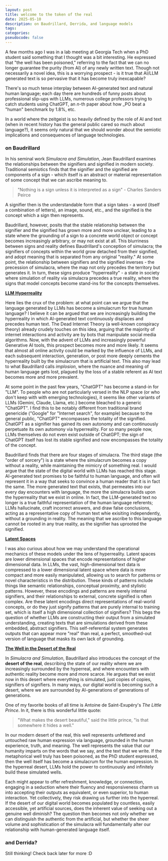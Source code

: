 ```yaml
---
layout: post
title: welcome to the token of the real
date: 2025-05-10
description: on Baudrillard, Derrida, and language models
tags:
categories:
pseudocode: false
---
```


A few months ago I was in a lab meeting at Georgia Tech when a PhD student said something that I thought was a bit interesting. He expressed that "the well has been poisoned," referring to the fact that we can no longer guarantee the purity (from AI) of any newly written text. Though not necessarily a novel idea, this is a worrying prospect - is it true that AI/LLM generated text is so pervasive that it has become truly inexcapable?

There's so much tense interplay between AI-generated text and natural human language; each day there are hundreds of funny posts about professional slip-ups with LLMs, numerous college professors trying to catch students using ChatGPT, an <i>n</i>-th paper about how _PO beat a "human" benchmark by 1.8%, etc.

In a world where the zeitgeist is so heavily defined by the role of AI and text (when in recent history has the general public cared so much about language?), it seems only natural that we should wonder about the semiotic implications and consequences of language technologies.

<h3><b>on Baudrillard</b></h3>

In his seminal work <i>Simulacra and Simulation</i>, Jean Baudrillard examines the relationships between the signifiers and signified in modern society. Traditional semiotics finds that the signifier and the signified are components of a sign - which itself is an abstract or material representation of some concept that we can ascribe meaning to.

> "Nothing is a sign unless it is interpreted as a sign" - Charles Sanders Peirce

A signifier then is the understandable form that a sign takes - a word (itself a combination of letters), an image, sound, etc., and the signified is the concept which a sign then represents.

Baudrillard, however, posits that the stable relationship between the signifier and the signified has grown more and more unclear, leading to a state where the grounding of a sign to a concrete world object or concept becomes increasingly arbitrary, or may not exist at all. This blurriness between signs and reality defines Baudrillard's conception of simulacra; the signifiers of concepts within the world grow detached from their signified, and adopt meaning that is separated from any original "reality." At some point, the relationship between signifiers and the signified inverses - the precession of simulacra, where the map not only precedes the territory but generates it. In turn, these signs produce "hyperreality" - a state in society where simulation of reality via simulacra precedes a true reality, where the signs that model concepts become stand-ins for the concepts themselves.

<b><u>LLM Hyperreality</u></b>

Here lies the crux of the problem: at what point can we argue that the language generated by LLMs has become a simulacrum for true human language? I believe it can be argued that we are increasingly building the hyperreality in which AI-generated text continuously displaces and precedes human text. The Dead Internet Theory (a well-known conspiracy theory) already crudely touches on this idea, arguing that the majority of internet interactions and activity are by bots that manipulate social media algorithms. Now, with the advent of LLMs and increasingly powerful Generative AI tools, this prospect becomes more and more likely. It seems that almost all online activity could be marked by the influence of LLMs, and each subsequent interaction, generation, or post more deeply cements the hyperreality built by the simulacrum that is artificial text. This also may lead to what Baudrillard calls <i>implosion</i>, where the nuance and meaning of human language gets lost, plagued by the loss of a stable referent as AI text becomes more and more prevalent.

At some point in the past few years, "ChatGPT" has become a stand-in for "LLM". To people who are not particularly versed in the NLP space (or who don't keep with with emerging technologies), it seems like other variants of LLMs (Gemini, Claude, Llama, etc.) become bleached to a generic "ChatGPT". I find this to be notably different from traditional brand genericide ("Google" for "Internet search", for example) because to the general public, "ChatGPT" encompasses the totality of the signified. ChatGPT as a signifier has gained its own autonomy and can continuously perpetuate its own automony via hyperreality. For so many people now, LLMs themselves do not even exist outside of ChatGPT; the sign of ChatGPT itself has lost its stable signified and now encompasses the totality of the concept.

Baudrillard finds that there are four stages of simulacra. The third stage (the "order of sorcery") is a state where the simulacrum becomes a copy without a reality, while maintaining the mimicry of something real. I would argue that the state of the digital world with LLMs has reached this stage. AI-generated text promises to be faithful to human language, and often will represent it in a way that seeks to convince a human reader that it is in fact the same. The more generated text that exists, that permeates into our every day encounters with language, the more the simulacra builds upon the hyperreality that we exist in online. In fact, the LLM-generated text no longer is a true faithful representation of the human language referents; LLMs hallucinate, craft incorrect answers, and draw false conclusions, acting as a representative copy of human text whie exisiting independently, without a grounding in reality. The meaning that we ascribe to this language cannot be rooted in any true reality, as the signifier has uprooted the signified.

<b><u>Latent Spaces</u></b>

I was also curious about how we may understand the operational mechanics of these models under the lens of hyperreality. Latent spaces are lower dimensional spaces that encode representations of higher dimensional data. In LLMs, the vast, high-dimensional text data is compressed to a lower dimensional latent space where data is more compact and more easily manipulated, allowing us to search for patterns or novel characteristics in the distribution. These kinds of patterns include things like semantic relationships, conceptual proximity, and stylistic patterns. However, these encodings and patterns are merely internal signifiers, and their relationships to external, concrete signified is often complex. Are these latent encodings direct representations of real-world concepts, or do they just signify patterns that are purely internal to training set, which is itself a high dimensional collection of signifiers? This begs the question of whether LLMs are constructing their output from a simulated understanding, creating texts that are simulations derived from these embedded, abstract signifiers. This self-referential system generates outputs that can appear more "real" than real, a perfect, smoothed-out version of language that masks its own lack of grounding.

<b><u>The Well in the Desert of the Real</u></b>

In <i>Simulacra and Simulation</i>, Baudrillard also introduces the concept of the <b>desert of the real</b>, describing the state of our reality where we are increasingly surrounded by the hyperreal, and where encounters with authentic reality become more and more scarce. He argues that we exist now in this desert where everything is simulated, just copies of copies, signifiers of signifiers. In many ways, our digital world is becoming such a desert, where we are surrounded by AI-generations of generations of generations.

One of my favorite books of all time is Antoine de Saint-Exupéry's <i>The Little Prince</i>. In it, there is this wonderful little quote:

> "What makes the desert beautiful," said the little prince, "is that somewhere it hides a well."

In our modern desert of the real, this well represents unfettered and untouched raw human expression via language, grounded in the human experience, truth, and meaning. The well represents the value that our humanity imparts on the words that we say, and the text that we write. If the metaphorical well truly has been poisoned, as the PhD student expressed, then the well itself has become a simulacrum for the human expression. In the hyperreal desert, LLMs hold the power to continuously and infinitely build these simulated wells.

Each might appear to offer refreshment, knowledge, or connection, engaging in a seduction where their fluency and responsiveness charm us into accepting their outputs as equivalent, or even superior, to human interaction. Yet collectively, they risk drawing us further into the hyperreal. If the desert of our digital world becomes populated by countless, easily accessible, yet artificial sources, does the inherent value of seeking out a genuine well diminish? The question then becomes not only whether we can distinguish the authentic from the artificial, but whether the sheer volume and sophistication of the simulacra will fundamentally alter our relationship with human-generated language itself.

<h3><b>and Derrida?</b></h3>

Still thinking! Check back later for more :D

<!--- Interesting things to write about 
Derrida deconstructing binaries between LLM/Human Generated Text (how can one exist without the other, how do they interact, what exists in the 'differance' between them?)
 --->
